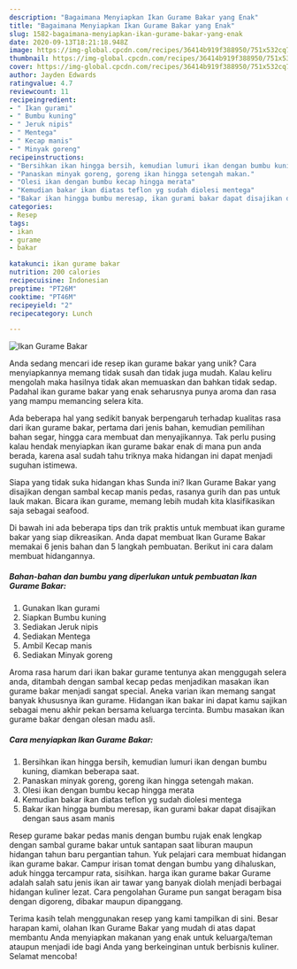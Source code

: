```yaml
---
description: "Bagaimana Menyiapkan Ikan Gurame Bakar yang Enak"
title: "Bagaimana Menyiapkan Ikan Gurame Bakar yang Enak"
slug: 1582-bagaimana-menyiapkan-ikan-gurame-bakar-yang-enak
date: 2020-09-13T18:21:18.948Z
image: https://img-global.cpcdn.com/recipes/36414b919f388950/751x532cq70/ikan-gurame-bakar-foto-resep-utama.jpg
thumbnail: https://img-global.cpcdn.com/recipes/36414b919f388950/751x532cq70/ikan-gurame-bakar-foto-resep-utama.jpg
cover: https://img-global.cpcdn.com/recipes/36414b919f388950/751x532cq70/ikan-gurame-bakar-foto-resep-utama.jpg
author: Jayden Edwards
ratingvalue: 4.7
reviewcount: 11
recipeingredient:
- " Ikan gurami"
- " Bumbu kuning"
- " Jeruk nipis"
- " Mentega"
- " Kecap manis"
- " Minyak goreng"
recipeinstructions:
- "Bersihkan ikan hingga bersih, kemudian lumuri ikan dengan bumbu kuning, diamkan beberapa saat."
- "Panaskan minyak goreng, goreng ikan hingga setengah makan."
- "Olesi ikan dengan bumbu kecap hingga merata"
- "Kemudian bakar ikan diatas teflon yg sudah diolesi mentega"
- "Bakar ikan hingga bumbu meresap, ikan gurami bakar dapat disajikan dengan saus asam manis"
categories:
- Resep
tags:
- ikan
- gurame
- bakar

katakunci: ikan gurame bakar 
nutrition: 200 calories
recipecuisine: Indonesian
preptime: "PT26M"
cooktime: "PT46M"
recipeyield: "2"
recipecategory: Lunch

---
```



![Ikan Gurame Bakar](https://img-global.cpcdn.com/recipes/36414b919f388950/751x532cq70/ikan-gurame-bakar-foto-resep-utama.jpg)

Anda sedang mencari ide resep ikan gurame bakar yang unik? Cara menyiapkannya memang tidak susah dan tidak juga mudah. Kalau keliru mengolah maka hasilnya tidak akan memuaskan dan bahkan tidak sedap. Padahal ikan gurame bakar yang enak seharusnya punya aroma dan rasa yang mampu memancing selera kita.

Ada beberapa hal yang sedikit banyak berpengaruh terhadap kualitas rasa dari ikan gurame bakar, pertama dari jenis bahan, kemudian pemilihan bahan segar, hingga cara membuat dan menyajikannya. Tak perlu pusing kalau hendak menyiapkan ikan gurame bakar enak di mana pun anda berada, karena asal sudah tahu triknya maka hidangan ini dapat menjadi suguhan istimewa.

Siapa yang tidak suka hidangan khas Sunda ini? Ikan Gurame Bakar yang disajikan dengan sambal kecap manis pedas, rasanya gurih dan pas untuk lauk makan. Bicara ikan gurame, memang lebih mudah kita klasifikasikan saja sebagai seafood.


Di bawah ini ada beberapa tips dan trik praktis untuk membuat ikan gurame bakar yang siap dikreasikan. Anda dapat membuat Ikan Gurame Bakar memakai 6 jenis bahan dan 5 langkah pembuatan. Berikut ini cara dalam membuat hidangannya.

<!--inarticleads1-->

##### Bahan-bahan dan bumbu yang diperlukan untuk pembuatan Ikan Gurame Bakar:

1. Gunakan  Ikan gurami
1. Siapkan  Bumbu kuning
1. Sediakan  Jeruk nipis
1. Sediakan  Mentega
1. Ambil  Kecap manis
1. Sediakan  Minyak goreng


Aroma rasa harum dari ikan bakar gurame tentunya akan menggugah selera anda, ditambah dengan sambal kecap pedas menjadikan masakan ikan gurame bakar menjadi sangat special. Aneka varian ikan memang sangat banyak khususnya ikan gurame. Hidangan ikan bakar ini dapat kamu sajikan sebagai menu akhir pekan bersama keluarga tercinta. Bumbu masakan ikan gurame bakar dengan olesan madu asli. 

<!--inarticleads2-->

##### Cara menyiapkan Ikan Gurame Bakar:

1. Bersihkan ikan hingga bersih, kemudian lumuri ikan dengan bumbu kuning, diamkan beberapa saat.
1. Panaskan minyak goreng, goreng ikan hingga setengah makan.
1. Olesi ikan dengan bumbu kecap hingga merata
1. Kemudian bakar ikan diatas teflon yg sudah diolesi mentega
1. Bakar ikan hingga bumbu meresap, ikan gurami bakar dapat disajikan dengan saus asam manis


Resep gurame bakar pedas manis dengan bumbu rujak enak lengkap dengan sambal gurame bakar untuk santapan saat liburan maupun hidangan tahun baru pergantian tahun. Yuk pelajari cara membuat hidangan ikan gurame bakar. Campur irisan tomat dengan bumbu yang dihaluskan, aduk hingga tercampur rata, sisihkan. harga ikan gurame bakar Gurame adalah salah satu jenis ikan air tawar yang banyak diolah menjadi berbagai hidangan kuliner lezat. Cara pengolahan Gurame pun sangat beragam bisa dengan digoreng, dibakar maupun dipanggang. 

Terima kasih telah menggunakan resep yang kami tampilkan di sini. Besar harapan kami, olahan Ikan Gurame Bakar yang mudah di atas dapat membantu Anda menyiapkan makanan yang enak untuk keluarga/teman ataupun menjadi ide bagi Anda yang berkeinginan untuk berbisnis kuliner. Selamat mencoba!

